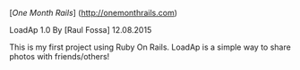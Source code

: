 [*One Month Rails*] (http://onemonthrails.com)

LoadAp 1.0
By [Raul Fossa] 12.08.2015

This is my first project using Ruby On Rails.
LoadAp is a simple way to share photos with 
friends/others!
















